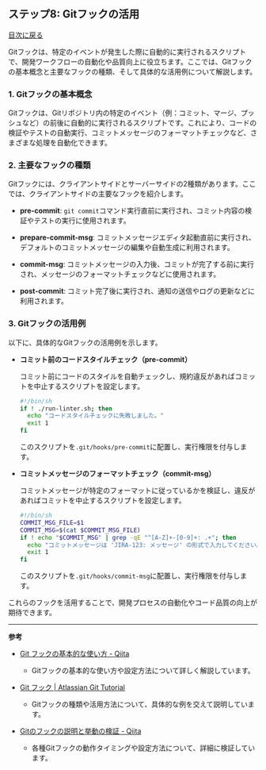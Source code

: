## ステップ8: Gitフックの活用

[目次に戻る](README.md)

Gitフックは、特定のイベントが発生した際に自動的に実行されるスクリプトで、開発ワークフローの自動化や品質向上に役立ちます。ここでは、Gitフックの基本概念と主要なフックの種類、そして具体的な活用例について解説します。

### 1. Gitフックの基本概念

Gitフックは、Gitリポジトリ内の特定のイベント（例：コミット、マージ、プッシュなど）の前後に自動的に実行されるスクリプトです。これにより、コードの検証やテストの自動実行、コミットメッセージのフォーマットチェックなど、さまざまな処理を自動化できます。 

### 2. 主要なフックの種類

Gitフックには、クライアントサイドとサーバーサイドの2種類があります。ここでは、クライアントサイドの主要なフックを紹介します。

- **pre-commit**: `git commit`コマンド実行直前に実行され、コミット内容の検証やテストの実行に使用されます。 

- **prepare-commit-msg**: コミットメッセージエディタ起動直前に実行され、デフォルトのコミットメッセージの編集や自動生成に利用されます。 

- **commit-msg**: コミットメッセージの入力後、コミットが完了する前に実行され、メッセージのフォーマットチェックなどに使用されます。 

- **post-commit**: コミット完了後に実行され、通知の送信やログの更新などに利用されます。 

### 3. Gitフックの活用例

以下に、具体的なGitフックの活用例を示します。

- **コミット前のコードスタイルチェック（pre-commit）**

  コミット前にコードのスタイルを自動チェックし、規約違反があればコミットを中止するスクリプトを設定します。

  ```bash
  #!/bin/sh
  if ! ./run-linter.sh; then
    echo "コードスタイルチェックに失敗しました。"
    exit 1
  fi
  ```

  このスクリプトを`.git/hooks/pre-commit`に配置し、実行権限を付与します。 

- **コミットメッセージのフォーマットチェック（commit-msg）**

  コミットメッセージが特定のフォーマットに従っているかを検証し、違反があればコミットを中止するスクリプトを設定します。

  ```bash
  #!/bin/sh
  COMMIT_MSG_FILE=$1
  COMMIT_MSG=$(cat $COMMIT_MSG_FILE)
  if ! echo "$COMMIT_MSG" | grep -qE "^[A-Z]+-[0-9]+: .+"; then
    echo "コミットメッセージは 'JIRA-123: メッセージ' の形式で入力してください。"
    exit 1
  fi
  ```

  このスクリプトを`.git/hooks/commit-msg`に配置し、実行権限を付与します。 

これらのフックを活用することで、開発プロセスの自動化やコード品質の向上が期待できます。

---

**参考**

- [Git フックの基本的な使い方 - Qiita](https://qiita.com/noraworld/items/c562de68a627ae792c6c)
  - Gitフックの基本的な使い方や設定方法について詳しく解説しています。

- [Git フック | Atlassian Git Tutorial](https://www.atlassian.com/ja/git/tutorials/git-hooks)
  - Gitフックの種類や活用方法について、具体的な例を交えて説明しています。

- [Gitのフックの説明と挙動の検証 - Qiita](https://qiita.com/mima_ita/items/dcaa3789022d2a9ab929)
  - 各種Gitフックの動作タイミングや設定方法について、詳細に検証しています。 
